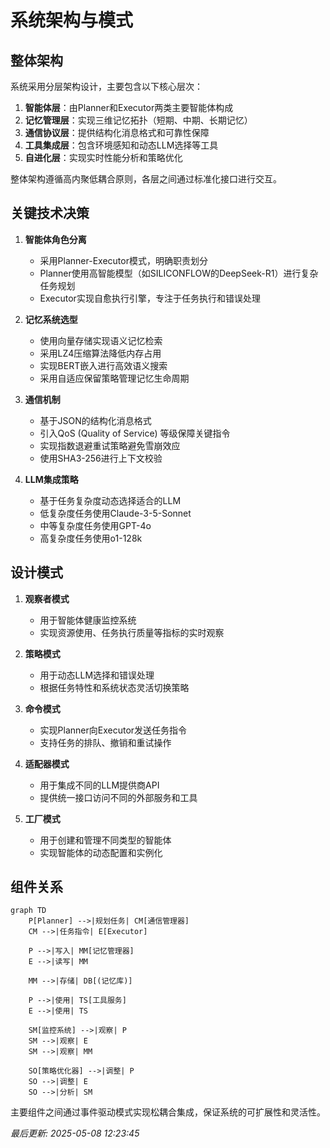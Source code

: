 # 系统架构与模式

## 整体架构
系统采用分层架构设计，主要包含以下核心层次：
1. **智能体层**：由Planner和Executor两类主要智能体构成
2. **记忆管理层**：实现三维记忆拓扑（短期、中期、长期记忆）
3. **通信协议层**：提供结构化消息格式和可靠性保障
4. **工具集成层**：包含环境感知和动态LLM选择等工具
5. **自进化层**：实现实时性能分析和策略优化

整体架构遵循高内聚低耦合原则，各层之间通过标准化接口进行交互。

## 关键技术决策

1. **智能体角色分离**
   - 采用Planner-Executor模式，明确职责划分
   - Planner使用高智能模型（如SILICONFLOW的DeepSeek-R1）进行复杂任务规划
   - Executor实现自愈执行引擎，专注于任务执行和错误处理

2. **记忆系统选型**
   - 使用向量存储实现语义记忆检索
   - 采用LZ4压缩算法降低内存占用
   - 实现BERT嵌入进行高效语义搜索
   - 采用自适应保留策略管理记忆生命周期

3. **通信机制**
   - 基于JSON的结构化消息格式
   - 引入QoS (Quality of Service) 等级保障关键指令
   - 实现指数退避重试策略避免雪崩效应
   - 使用SHA3-256进行上下文校验

4. **LLM集成策略**
   - 基于任务复杂度动态选择适合的LLM
   - 低复杂度任务使用Claude-3-5-Sonnet
   - 中等复杂度任务使用GPT-4o
   - 高复杂度任务使用o1-128k

## 设计模式

1. **观察者模式**
   - 用于智能体健康监控系统
   - 实现资源使用、任务执行质量等指标的实时观察

2. **策略模式**
   - 用于动态LLM选择和错误处理
   - 根据任务特性和系统状态灵活切换策略

3. **命令模式**
   - 实现Planner向Executor发送任务指令
   - 支持任务的排队、撤销和重试操作

4. **适配器模式**
   - 用于集成不同的LLM提供商API
   - 提供统一接口访问不同的外部服务和工具

5. **工厂模式**
   - 用于创建和管理不同类型的智能体
   - 实现智能体的动态配置和实例化

## 组件关系

```mermaid
graph TD
    P[Planner] -->|规划任务| CM[通信管理器]
    CM -->|任务指令| E[Executor]
    
    P -->|写入| MM[记忆管理器]
    E -->|读写| MM
    
    MM -->|存储| DB[(记忆库)]
    
    P -->|使用| TS[工具服务]
    E -->|使用| TS
    
    SM[监控系统] -->|观察| P
    SM -->|观察| E
    SM -->|观察| MM
    
    SO[策略优化器] -->|调整| P
    SO -->|调整| E
    SO -->|分析| SM
```

主要组件之间通过事件驱动模式实现松耦合集成，保证系统的可扩展性和灵活性。

*最后更新: 2025-05-08 12:23:45*
